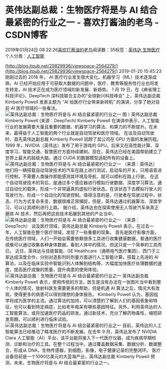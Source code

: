 
# 英伟达副总裁：生物医疗将是与 AI 结合最紧密的行业之一 - 喜欢打酱油的老鸟 - CSDN博客


2019年01月24日 08:22:26[喜欢打酱油的老鸟](https://me.csdn.net/weixin_42137700)阅读数：35标签：[英伟达																](https://so.csdn.net/so/search/s.do?q=英伟达&t=blog)[生物医疗																](https://so.csdn.net/so/search/s.do?q=生物医疗&t=blog)[
							](https://so.csdn.net/so/search/s.do?q=英伟达&t=blog)个人分类：[人工智能																](https://blog.csdn.net/weixin_42137700/article/category/7820233)


[http://blog.itpub.net/29829936/viewspace-2564279/](http://blog.itpub.net/29829936/viewspace-2564279/)
2019-01-20 15:45:23
刚刚过去的 2018 年， AI 医疗行业发生很大变化。机器学习（ML）技术逐渐成熟，AI 已经开始应用于可获取大数据的问题中，医疗、教育等服务性行业也将发生转变，AI 技术正在成为医疗领域的新发展、新趋势。
1 月 19 日，在《麻省理工科技评论》、DeepTech 深科技联合主办的“全球新兴科技峰会” 上，英伟达副总裁 Kimberly Powell 发表主题为 “AI 给医疗行业带来新转机” 的演讲，分享了她对目前 AI 医疗领域的一些看法。
![英伟达副总裁：生物医疗将是与 AI 结合最紧密的行业之一](http://p1.pstatp.com/large/pgc-image/5fe20d6c28494b0fa4de0a01f3b43819)
图丨英伟达副总裁 Kimberly Powell (来源：DeepTech)
Kimberly Powell 在演讲中表示，人工智能行业的发展需要大量且重要的数据、机器学习的算法、和算力的不断提升。在未来，最得益于人工智能的两个行业就是自动驾驶和医疗领域。
在谈及自动驾驶时，首先英伟达副总裁 Kimberly Powell 回顾了其公司在 GPU 方面的发展历程。1999 年，NVIDIA（英伟达）发布了用于游戏的 GPU。后来又在高性能计算、深度学习、智能交通、智慧医疗方面持续建树。现在，英伟达已经在美国帮助建立了世界上最大的超级大脑，通过 CUDA 的数据模型适配所有的设备上。
![英伟达副总裁：生物医疗将是与 AI 结合最紧密的行业之一](http://p3.pstatp.com/large/pgc-image/db22f2c58c564a179c328474999f868a)
（来源：英伟达）
他们将一辆搭载自动驾驶技术的汽车在路上进行测试，启动车的开关，只用语音进行控制，不需要人类操作即能感测其环境及导航，就可以顺利在路上行驶。
在这个自动驾驶技术的背后，是通过多个感应器进行模拟行驶数据、深度学习算法，通过自动化的载体，形成一个非常逼真的虚拟行驶状态。在该状态下去模拟行驶人的驾驶行为，形成一个自动化的驾驶控制。值得注意的是，行驶者在驾驶过程中，状态、行为方式复杂多变，数据很难正常捕捉，但是，英伟达通过机器算法、深度学习，可以让其顺利进行上路。
据介绍，英伟达也在探索使用无人驾驶汽车来真正磨炼 AI 技术，然后再把这些技术拓展到其他的产业当中。
![英伟达副总裁：生物医疗将是与 AI 结合最紧密的行业之一](http://p3.pstatp.com/large/pgc-image/02de2fceccaa4c4e8bfedbc6e699a481)
（来源：DeepTech）
谈及医疗领域，英伟达副总裁 Kimberly Powell 表示，在过去一年，人工智能在整个医疗领域，发现了一些重要的现象。
首先是医疗影像方面，在传统医疗领域，人们一开始会需要依赖很多工具进行收集健康数据，普通的医疗成像可以通过收集各种身体数据，看到人体中的情况，但这只是一个简单的工具而已。
近日，英伟达与佳能智能、GE Healthcare（通用电气医疗集团）、西门子三家达成深度合作，分别对造影剂的剂量方面进行人工智能计算，搭载上先进的 AI 算法，以及在临床实验中智能识别人体解剖结构等，大幅度加快医疗处理数据的速度，提高医疗成像的质量，提升病患的使用体验。
![英伟达副总裁：生物医疗将是与 AI 结合最紧密的行业之一](http://p3.pstatp.com/large/pgc-image/45f57f9843a94a8e84555c1c98ace166)
英伟达副总裁 Kimberly Powell 表示，使用传统的方法，医生是没有办法在一张图片当中看到整个人体的情况，放射科医生需要更多的帮助，但是机遇 AI 算法之后，情况大有改观，使得更多的病患可以得到理想的身体报告。
Kimberly Powell 认为，基因组学将成为医学的主流。通过算法的加持，可以清楚的了解到人们的基因表象和特征，也可以看到特定病症，比如老年痴呆有哪些基因特征。另外，利用英伟达的人工智能算法，或将加速医疗药品的研发。通过新技术，充分了解药物毒性，缩短研发周期，可以顺利进行临床试验。
![英伟达副总裁：生物医疗将是与 AI 结合最紧密的行业之一](http://p3.pstatp.com/large/pgc-image/9507ecfc615146ceb67992c15a705afb)
目前，英伟达的人工智能算法已经推动了精准医疗的不断发展。在去年 9 月，英伟达发布了 NVIDIA Clara 人工智能（AI）平台，该平台能将接入下一代医疗仪器，成为疾病早期检测、诊断和治疗的工具。在整个过程当中，通过覆盖数据采集、数据分析、数据整合，形成从 DNA，生物传感器，到细胞，影像，电子健康记录的完整闭环。
医疗设备目前是一个1000亿美元的大蓝海产业，英伟达副总裁 Kimberly Powell 预测，未来，生物医疗将是与 AI 结合最紧密的行业之一。

